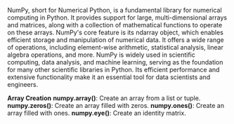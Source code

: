 NumPy, short for Numerical Python, is a fundamental library for numerical computing in Python. It provides support for large, multi-dimensional arrays and matrices, along with a collection of mathematical functions to operate on these arrays. NumPy's core feature is its ndarray object, which enables efficient storage and manipulation of numerical data. It offers a wide range of operations, including element-wise arithmetic, statistical analysis, linear algebra operations, and more. NumPy is widely used in scientific computing, data analysis, and machine learning, serving as the foundation for many other scientific libraries in Python. Its efficient performance and extensive functionality make it an essential tool for data scientists and engineers.

**Array Creation**
**numpy.array()**: Create an array from a list or tuple.
**numpy.zeros()**: Create an array filled with zeros.
**numpy.ones()**: Create an array filled with ones.
**numpy.eye()**: Create an identity matrix.
